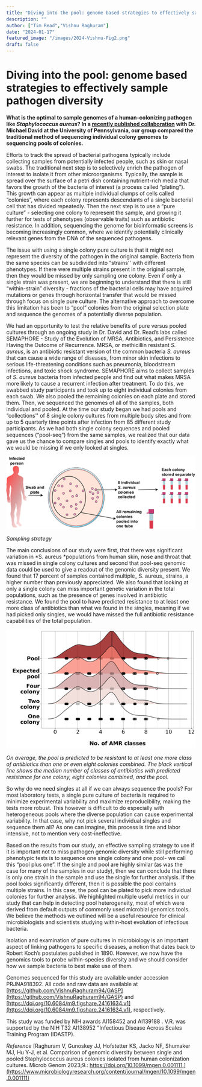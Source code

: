 ```yaml
---
title: "Diving into the pool: genome based strategies to effectively sample pathogen diversity" 
description: ""
author: ["Tim Read","Vishnu Raghuram"]
date: "2024-01-17"
featured_image: "/images/2024-Vishnu-Fig2.png"
draft: false
---
```



# Diving into the pool: genome based strategies to effectively sample pathogen diversity

**What is the optimal to sample genomes of a human-colonizing  pathogen like _Staphylococcus aureus_? In a [recently published collaboration](https://www.microbiologyresearch.org/content/journal/mgen/10.1099/mgen.0.001111) with Dr. Michael David at the University of Pennsylvania, our group compared the traditional method of sequencing individual colony genomes to sequencing pools of colonies.**

Efforts to track the spread of bacterial pathogens typically include collecting samples from potentially infected people, such as skin or nasal swabs. The traditional next step is to selectively enrich the pathogen of interest to isolate it from other microorganisms. Typically, the sample is spread over the surface of a petri dish containing nutrient-rich media that favors the growth of the bacteria of interest (a process called “plating”). This growth can appear as multiple individual clumps of cells called “colonies”, where each colony represents descendants of a single bacterial cell that has divided repeatedly.  Then the next step is to use a “pure culture” - selecting one colony to represent the sample, and growing it further for tests of phenotypes (observable traits) such as antibiotic resistance. In addition, sequencing the genome for bioinformatic screens is becoming increasingly common, where we identify potentially clinically relevant genes from the DNA of the sequenced pathogens.

The issue with using a single colony pure culture is that it might not represent the diversity of the pathogen in the original sample.  Bacteria from the same species can be subdivided into “strains'' with different phenotypes.  If there were multiple strains present in the original sample, then they would be missed by only sampling one colony. Even if only a single strain was present, we are beginning to understand that there is still  “within-strain” diversity - fractions of the bacterial cells may have acquired mutations or genes through horizontal transfer that would be missed through focus on single pure culture.  The alternative approach to overcome this limitation has been to “pool” colonies from the original selection plate and sequence the genomes of a potentially diverse population.

We had an opportunity to test the relative benefits of pure versus pooled cultures through an ongoing study in Dr. David and Dr. Read’s labs called SEMAPHORE - Study of the Evolution of MRSA, Antibiotics, and Persistence Having the Outcome of Recurrence. MRSA, or methicillin resistant *S. aureus*, is an antibiotic resistant version of the common bacteria *S. aureus* that can cause a wide range of diseases, from minor skin infections to serious life-threatening conditions such as pneumonia, bloodstream infections, and toxic shock syndrome. SEMAPHORE aims to collect samples of *S. aureus* bacteria from infected people and find out what makes MRSA more likely to cause a recurrent infection after treatment. To do this, we swabbed study participants and took up to eight individual colonies from each swab. We also pooled the remaining colonies on each plate and stored them. Then, we sequenced the genomes of all of the samples, both individual and pooled.  At the time our study began we had pools and “collections'' of 8 single colony cultures from multiple body sites and from up to 5 quarterly time points after infection from 85 different study participants. As we had both single colony sequences and pooled sequences (“pool-seq”) from the same samples, we realized that our data gave us the chance to compare singles and pools to identify exactly what we would be missing if we only looked at singles. 

![Fig1](/images/2024-Vishnu-Fig1.png)

*Sampling strategy*


The main conclusions of our study were first, that there was significant variation in *S. aureus *populations from human skin, nose and throat that was missed in single colony cultures and second that pool-seq genomic data could be used to give a readout of the genomic diversity present. We found that 17 percent of samples contained multiple_ S. aureus_ strains, a higher number than previously appreciated. We also found that looking at only a single colony can miss important genetic variation in the total populations, such as the presence of genes involved in antibiotic resistance. We found the pool to have predicted resistance to at least one more class of antibiotics than what we found in the singles, meaning if we had picked only singles, we would have missed the full antibiotic resistance capabilities of the total population.

![Fig2](/images/2024-Vishnu-Fig2.png)

*On average, the pool is predicted to be resistant to at least one more class of antibiotics than one or even eight colonies combined. The black vertical line shows the median number of classes of antibiotics with predicted resistance for one colony, eight colonies combined, and the pool.*


So why do we need singles at all if we can always sequence the pools? For most laboratory tests, a single pure culture of bacteria is required to minimize experimental variability and maximize reproducibility, making the tests more robust. This however is difficult to do especially with heterogeneous pools where the diverse population can cause experimental variability. In that case, why not pick several individual singles and sequence them all? As one can imagine, this process is time and labor intensive, not to mention very cost-ineffective. 

Based on the results from our study, an effective sampling strategy to use if it is important not to miss pathogen genomic diversity while still performing phenotypic tests is to sequence one single colony and one pool- we call this “pool plus one”.  If the single and pool are highly similar (as was the case for many of the samples in our study), then we can conclude that there is only one strain in the sample and use the single for further analysis. If the pool looks significantly different, then it is possible the pool contains multiple strains. In this case, the pool can be plated to pick more individual colonies for further analysis. We highlighted multiple useful metrics in our study that can help in detecting pool heterogeneity, most of which were derived from default outputs of commonly used microbial genomics tools. We believe the methods we outlined will be a useful resource for clinical microbiologists and scientists studying within-host evolution of infectious bacteria. 

Isolation and examination of pure cultures in microbiology is an important aspect of linking pathogens to specific diseases, a notion that dates back to Robert Koch’s postulates published in 1890. However, we now have the genomics tools  to probe within-species diversity and we should consider how we sample bacteria to best make use of them. 

Genomes sequenced for this study are available under accession PRJNA918392. All code and raw data are available at [https://github.com/VishnuRaghuram94/GASP](https://github.com/VishnuRaghuram94/GASP) and [https://doi.org/10.6084/m9.figshare.24161634.v1](https://doi.org/10.6084/m9.figshare.24161634.v1), respectively.

This study was funded by NIH awards AI158452 and AI139188 . V.R. was supported by the NIH T32 AI138952 "Infectious Disease Across Scales Training Program (IDASTP).

*Reference*
[Raghuram V, Gunoskey JJ, Hofstetter KS, Jacko NF, Shumaker MJ, Hu Y-J, et al. Comparison of genomic diversity between single and pooled Staphylococcus aureus colonies isolated from human colonization cultures. Microb Genom 2023;9.: https://doi.org/10.1099/mgen.0.001111.](https://www.microbiologyresearch.org/content/journal/mgen/10.1099/mgen.0.001111)












